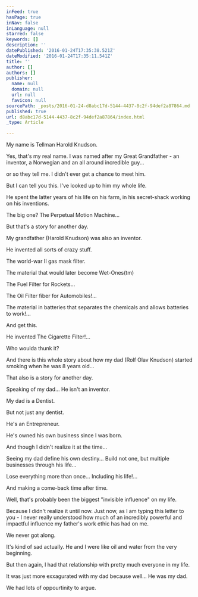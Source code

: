```yaml
---
inFeed: true
hasPage: true
inNav: false
inLanguage: null
starred: false
keywords: []
description: ''
datePublished: '2016-01-24T17:35:38.521Z'
dateModified: '2016-01-24T17:35:11.541Z'
title: ''
author: []
authors: []
publisher:
  name: null
  domain: null
  url: null
  favicon: null
sourcePath: _posts/2016-01-24-d8abc17d-5144-4437-8c2f-94def2a87864.md
published: true
url: d8abc17d-5144-4437-8c2f-94def2a87864/index.html
_type: Article

---
```

My name is Tellman Harold Knudson. 

Yes, that's my real name. I was named after my Great Grandfather - an inventor, a Norwegian and an all around incredible guy...

or so they tell me. I didn't ever get a chance to meet him.

But I can tell you this. I've looked up to him my whole life. 

He spent the latter years of his life on his farm, in his secret-shack working on his inventions. 

The big one? The Perpetual Motion Machine...

But that's a story for another day.

My grandfather (Harold Knudson) was also an inventor. 

He invented all sorts of crazy stuff. 

The world-war II gas mask filter.

The material that would later become Wet-Ones(tm)

The Fuel Filter for Rockets...

The Oil Filter fiber for Automobiles!...

The material in batteries that separates the chemicals and allows batteries to work!...

And get this.

He invented The Cigarette Filter!...

Who woulda thunk it?

And there is this whole story about how my dad (Rolf Olav Knudson) started smoking when he was 8 years old...

That also is a story for another day.

Speaking of my dad... He isn't an inventor.

My dad is a Dentist.

But not just any dentist.

He's an Entrepreneur.

He's owned his own business since I was born. 

And though I didn't realize it at the time...

Seeing my dad define his own destiny... Build not one, but multiple businesses through his life...

Lose everything more than once... Including his life!...

And making a come-back time after time.

Well, that's probably been the biggest "invisible influence" on my life.

Because I didn't realize it until now. Just now, as I am typing this letter to you - I never really understood how much of an incredibly powerful and impactful influence my father's work ethic has had on me.

We never got along.

It's kind of sad actually. He and I were like oil and water from the very beginning. 

But then again, I had that relationship with pretty much everyone in my life.

It was just more exxagurated with my dad because well... He was my dad.

We had lots of oppourtinity to argue.